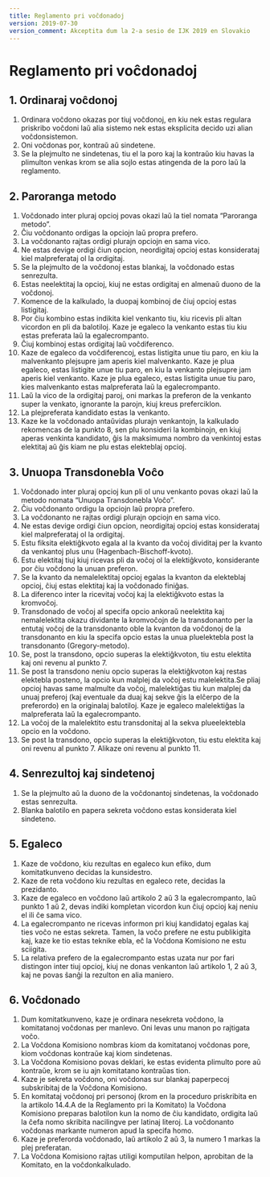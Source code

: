 ```yaml
---
title: Reglamento pri voĉdonadoj
version: 2019-07-30
version_comment: Akceptita dum la 2-a sesio de IJK 2019 en Slovakio
---
```


Reglamento pri voĉdonadoj
=========================

## 1. Ordinaraj voĉdonoj
1. Ordinara voĉdono okazas por tiuj voĉdonoj, en kiu nek estas regulara priskribo voĉdoni laŭ alia sistemo nek estas eksplicita decido uzi alian voĉdonsistemon.
2. Oni voĉdonas por, kontraŭ aŭ sindetene.
3. Se la plejmulto ne sindetenas, tiu el la poro kaj la kontraŭo kiu havas la plimulton venkas krom se alia sojlo estas atingenda de la poro laŭ la reglamento.

## 2. Paroranga metodo
1. Voĉdonado inter pluraj opcioj povas okazi laŭ la tiel nomata “Paroranga metodo”.
2. Ĉiu voĉdonanto ordigas la opciojn laŭ propra prefero.
3. La voĉdonanto rajtas ordigi plurajn opciojn en sama vico.
4. Ne estas devige ordigi ĉiun opcion, neordigitaj opcioj estas konsiderataj kiel malpreferataj ol la ordigitaj.
5. Se la plejmulto de la voĉdonoj estas blankaj, la voĉdonado estas senrezulta.
6. Estas neelektitaj la opcioj, kiuj ne estas ordigitaj en almenaŭ duono de la voĉdonoj.
7. Komence de la kalkulado, la duopaj kombinoj de ĉiuj opcioj estas listigitaj.
8. Por ĉiu kombino estas indikita kiel venkanto tiu, kiu ricevis pli altan vicordon en pli da balotiloj. Kaze je egaleco la venkanto estas tiu kiu estas preferata laŭ la egalecrompanto.
9. Ĉiuj kombinoj estas ordigitaj laŭ voĉdiferenco.
10. Kaze de egaleco da voĉdiferencoj, estas listigita unue tiu paro, en kiu la malvenkanto plejsupre jam aperis kiel malvenkanto. Kaze je plua egaleco, estas listigite unue tiu paro, en kiu la venkanto plejsupre jam aperis kiel venkanto. Kaze je plua egaleco, estas listigita unue tiu paro, kies malvenkanto estas malpreferata laŭ la egalecrompanto.
11. Laŭ la vico de la ordigitaj paroj, oni markas la preferon de la venkanto super la venkato, ignorante la parojn, kiuj kreus preferciklon.
12. La plejpreferata kandidato estas la venkanto.
13. Kaze ke la voĉdonado antaŭvidas plurajn venkantojn, la kalkulado rekomencas de la punkto 8, sen plu konsideri la kombinojn, en kiuj aperas venkinta kandidato, ĝis la maksimuma nombro da venkintoj estas elektitaj aŭ ĝis kiam ne plu estas elekteblaj opcioj.  

## 3. Unuopa Transdonebla Voĉo
1. Voĉdonado inter pluraj opcioj kun pli ol unu venkanto povas okazi laŭ la metodo nomata “Unuopa Transdonebla Voĉo”.
2. Ĉiu voĉdonanto ordigu la opciojn laŭ propra prefero.
3. La voĉdonanto ne rajtas ordigi plurajn opciojn en sama vico.
4. Ne estas devige ordigi ĉiun opcion, neordigitaj opcioj estas konsiderataj kiel malpreferataj ol la ordigitaj.
5. Estu fiksita elektiĝkvoto egala al la kvanto da voĉoj dividitaj per la kvanto da venkantoj plus unu (Hagenbach-Bischoff-kvoto).
6. Estu elektitaj tiuj kiuj ricevas pli da voĉoj ol la elektiĝkvoto, konsiderante por ĉiu voĉdono la unuan preferon.
7. Se la kvanto da nemalelektitaj opcioj egalas la kvanton da elekteblaj opcioj, ĉiuj estas elektitaj kaj la voĉdonado finiĝas. 
8. La diferenco inter la ricevitaj voĉoj kaj la elektiĝkvoto estas la kromvoĉoj.
9. Transdonado de voĉoj al specifa opcio ankoraŭ neelektita kaj nemalelektita okazu dividante la kromvoĉojn de la transdonanto per la entutaj voĉoj de la transdonanto oble la kvanton da voĉdonoj de la transdonanto en kiu la specifa opcio estas la unua pluelektebla post la transdonanto (Gregory-metodo).
10. Se, post la transdono, opcio superas la elektiĝkvoton, tiu estu elektita kaj oni revenu al punkto 7.
11. Se post la transdono neniu opcio superas la elektiĝkvoton kaj restas elektebla posteno, la opcio kun malplej da voĉoj estu malelektita.Se pliaj opcioj havas same malmulte da voĉoj, malelektiĝas tiu kun malplej da unuaj preferoj (kaj eventuale da duaj kaj sekve ĝis la elĉerpo de la preferordo) en la originalaj balotiloj. Kaze je egaleco malelektiĝas la malpreferata laŭ la egalecrompanto.
12. La voĉoj de la malelektito estu transdonitaj al la sekva plueelektebla opcio en la voĉdono.
13. Se post la transdono, opcio superas la elektiĝkvoton, tiu estu elektita kaj oni revenu al punkto 7. Alikaze oni revenu al punkto 11.

## 4. Senrezultoj kaj sindetenoj
1. Se la plejmulto aŭ la duono de la voĉdonantoj sindetenas, la voĉdonado estas senrezulta. 
2. Blanka balotilo en papera sekreta voĉdono estas konsiderata kiel sindeteno.

## 5. Egaleco
1. Kaze de voĉdono, kiu rezultas en egaleco kun efiko, dum komitatkunveno decidas la kunsidestro.
2. Kaze de reta voĉdono kiu rezultas en egaleco rete, decidas la prezidanto. 
3. Kaze de egaleco en voĉdono laŭ artikolo 2 aŭ 3 la egalecrompanto, laŭ punkto 1 aŭ 2, devas indiki kompletan vicordon kun ĉiuj opcioj kaj neniu el ili ĉe sama vico. 
4. La egalecrompanto ne ricevas informon pri kiuj kandidatoj egalas kaj ties voĉo ne estas sekreta. Tamen, la voĉo prefere ne estu publikigita kaj, kaze ke tio estas teknike ebla, eĉ la Voĉdona Komisiono ne estu sciigita.
5. La relativa prefero de la egalecrompanto estas uzata nur por fari distingon inter tiuj opcioj, kiuj ne donas venkanton laŭ artikolo 1, 2 aŭ 3, kaj ne povas ŝanĝi la rezulton en alia maniero.

## 6. Voĉdonado
1. Dum komitatkunveno, kaze je ordinara nesekreta voĉdono, la komitatanoj voĉdonas per manlevo. Oni levas unu manon po rajtigata voĉo.
2. La Voĉdona Komisiono nombras kiom da komitatanoj voĉdonas pore, kiom voĉdonas kontraŭe kaj kiom sindetenas.
3. La Voĉdona Komisiono povas deklari, ke estas evidenta plimulto pore aŭ kontraŭe, krom se iu ajn komitatano kontraŭas tion.
4. Kaze je sekreta voĉdono, oni voĉdonas sur blankaj paperpecoj subskribitaj de la Voĉdona Komisiono. 
5. En komitataj voĉdonoj pri personoj (krom en la proceduro priskribita en la artikolo 14.4.A de la Reglamento pri la Komitato) la Voĉdona Komisiono preparas balotilon kun la nomo de ĉiu kandidato, ordigita laŭ la ĉefa nomo skribita nacilingve per latinaj literoj. La voĉdonanto voĉdonas markante numeron apud la specifa homo. 
6. Kaze je preferorda voĉdonado, laŭ artikolo 2 aŭ 3, la numero 1 markas la plej preferatan.
7. La Voĉdona Komisiono rajtas utiligi komputilan helpon, aprobitan de la Komitato, en la voĉdonkalkulado.

